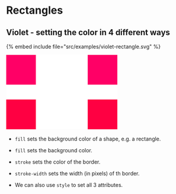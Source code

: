 # Rectangles


## Violet - setting the color in 4 different ways

{% embed include file="src/examples/violet-rectangle.svg" %}

![Violet Rectangle](../examples/violet-rectangle.svg)

* `fill` sets the background color of a shape, e.g. a rectangle.

* `fill` sets the background color.
* `stroke` sets the color of the border.
* `stroke-width` sets the width (in pixels) of th border.

* We can also use `style` to set all 3 attributes.

